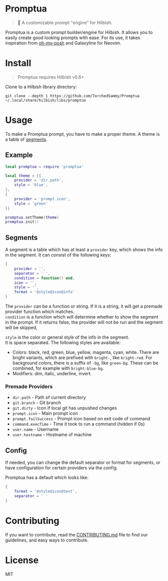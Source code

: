 # Promptua
> 📡 A customizable prompt "engine" for Hilbish.

Promptua is a custom prompt builder/engine for Hilbish. It allows you to easily
create good looking prompts with ease. For its use, it takes inspiration from
[oh-my-posh](https://ohmyposh.dev/) and Galaxyline for Neovim.

# Install
> Promptua requires Hilbish v0.6+

Clone to a Hilbish library directory:  
```
git clone --depth 1 https://github.com/TorchedSammy/Promptua ~/.local/share/hilbish/libs/promptua
```

# Usage
To make a Promptua prompt, you have to make a proper theme.
A theme is a table of [segments](#segments).

## Example
```lua
local promptua = require 'promptua'

local theme = {{
	provider = 'dir.path',
	style = 'blue',
},
{
	provider = 'prompt.icon',
	style = 'green'
}}

promptua.setTheme(theme)
promptua.init()
```  

## Segments
A segment is a table which has at least a `provider` key, which shows the info in the segment.
It can consist of the following keys:  
```lua
{
	provider = '',
	separator = ' ',
	condition = function() end,
	icon = '',
	style = '',
	format = '@style@icon@info'
}
```  
The `provider` can be a function or string. If it is a string, it will get a premade
provider function which matches.  
`condition` is a function which will determine whether to show the segment in the prompt.
If it returns false, the provider will not be run and the segment will be skipped,

`style` is the color or general style of the info in the segment.  
It is space separated. The following styles are available:  
- Colors: black, red, green, blue, yellow, magenta, cyan, white.
There are bright variants, which are prefixed with `bright-`, like `bright-red`.
For background colors, there is a suffix of `-bg`, like `green-bg`.
These can be combined, for example with `bright-blue-bg`.
- Modifiers: dim, italic, underline, invert.

### Premade Providers
- `dir.path` - Path of current directory
- `git.branch` - Git branch
- `git.dirty` - Icon if local git has unpushed changes
- `prompt.icon` - Main prompt icon
- `prompt.failSuccess` - Prompt icon based on exit code of command
- `command.execTime` - Time it took to run a command (hidden if 0s)
- `user.name` - Username
- `user.hostname` - Hostname of machine

## Config
If needed, you can change the default separator or format for segments,
or have configuration for certain providers via the config.

Promptua has a default which looks like:  
```lua
{
	format = '@style@icon@text',
	separator = ' '
}
```

# Contributing
If you want to contribute, read the [CONTRIBUTING.md](CONTRIBUTING.md) file to find
our guidelines, and easy ways to contribute.

# License
MIT

